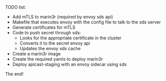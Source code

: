 TODO list:

- Add mTLS to marin3r (required by envoy sds api)
- Makefile that executes envoy with the config file to talk to the xds server
- Generate certificates for mTLS
- Code to push secret through sds:
    - Looks for the appropriate certificate in the cluster
    - Converts it to the secret envoy api
    - Updates the envoy xds cache
- Create a marin3r image
- Create the required yamls to deploy marin3r
- Deploy apicast-staging with an envoy sidecar using sds

The end!